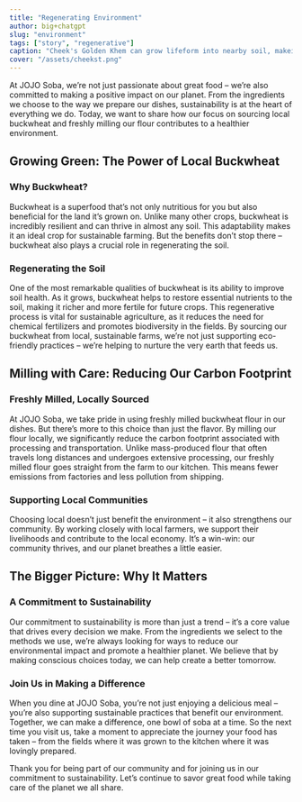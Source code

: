 ```yaml
---
title: "Regenerating Environment"
author: big+chatgpt
slug: "environment"
tags: ["story", "regenerative"]
caption: "Cheek's Golden Khem can grow lifeform into nearby soil, makeing buckwheat blooms everywhere"
cover: "/assets/cheekst.png"
---
```


At JOJO Soba, we’re not just passionate about great food – we’re also committed to making a positive impact on our planet. From the ingredients we choose to the way we prepare our dishes, sustainability is at the heart of everything we do. Today, we want to share how our focus on sourcing local buckwheat and freshly milling our flour contributes to a healthier environment.

## Growing Green: The Power of Local Buckwheat

### Why Buckwheat?

Buckwheat is a superfood that’s not only nutritious for you but also beneficial for the land it’s grown on. Unlike many other crops, buckwheat is incredibly resilient and can thrive in almost any soil. This adaptability makes it an ideal crop for sustainable farming. But the benefits don’t stop there – buckwheat also plays a crucial role in regenerating the soil.

### Regenerating the Soil

One of the most remarkable qualities of buckwheat is its ability to improve soil health. As it grows, buckwheat helps to restore essential nutrients to the soil, making it richer and more fertile for future crops. This regenerative process is vital for sustainable agriculture, as it reduces the need for chemical fertilizers and promotes biodiversity in the fields. By sourcing our buckwheat from local, sustainable farms, we’re not just supporting eco-friendly practices – we’re helping to nurture the very earth that feeds us.

## Milling with Care: Reducing Our Carbon Footprint

### Freshly Milled, Locally Sourced

At JOJO Soba, we take pride in using freshly milled buckwheat flour in our dishes. But there’s more to this choice than just the flavor. By milling our flour locally, we significantly reduce the carbon footprint associated with processing and transportation. Unlike mass-produced flour that often travels long distances and undergoes extensive processing, our freshly milled flour goes straight from the farm to our kitchen. This means fewer emissions from factories and less pollution from shipping.

### Supporting Local Communities

Choosing local doesn’t just benefit the environment – it also strengthens our community. By working closely with local farmers, we support their livelihoods and contribute to the local economy. It’s a win-win: our community thrives, and our planet breathes a little easier.

## The Bigger Picture: Why It Matters

### A Commitment to Sustainability

Our commitment to sustainability is more than just a trend – it’s a core value that drives every decision we make. From the ingredients we select to the methods we use, we’re always looking for ways to reduce our environmental impact and promote a healthier planet. We believe that by making conscious choices today, we can help create a better tomorrow.

### Join Us in Making a Difference

When you dine at JOJO Soba, you’re not just enjoying a delicious meal – you’re also supporting sustainable practices that benefit our environment. Together, we can make a difference, one bowl of soba at a time. So the next time you visit us, take a moment to appreciate the journey your food has taken – from the fields where it was grown to the kitchen where it was lovingly prepared.

Thank you for being part of our community and for joining us in our commitment to sustainability. Let’s continue to savor great food while taking care of the planet we all share.
